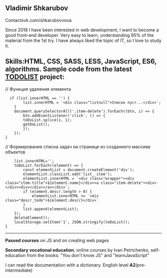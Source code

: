 Vladimir Shkarubov
----------
Contactsvk.com/shkarubovvova

Since 2018 I have been interested in web development, I want to become a good front-end developer. Very easy to learn, understanding 95% of the material from the 1st try. I have always liked the topic of IT, so I love to study it.

**Skills**:HTML, CSS, SASS, LESS, JavaScript, ES6, algorithms.
Sample code from the latest [TODOLIST](https://snak3gms.github.io/) project:
--------
// Функция удаления элемента
```function deleteElement() {
  if (list.innerHTML == '') {
        list.innerHTML = `<div class="listnull">Список пуст...</div>`;
    }
    document.querySelectorAll('.item-delete').forEach((btn, i) => {
        btn.addEventListener('click', () => {
        toDoList.splice(i, 1);
        getDoList();
        });
    }); 
}
```
// Формирование списка задач на странице из созданного массива объектов
```function getDoList() {
    list.innerHTML='';
    toDoList.forEach((element) => {
        const elementList = document.createElement('div');
        elementList.classList.add('list__item');
        elementList.innerHTML = `<div class="wrapper"><div class="item-title">${element.name}</div><a class="item-delete"><div></div><div></div></a></div>`;
        if (element.descr.length > 0) { 
            elementList.innerHTML += `<div class="descr_todo">${element.descr}</div>`
        }
        list.append(elementList);
    });
    deleteElement();    
    localStorage.setItem('1', JSON.stringify(toDoList));
}
```

--------
**Passed courses** on JS and on creating web pages

**Secondary vocational education**, online courses by Ivan Petrichenko, self-education from the books: "You don't know JS" and "learnJavaScript"

I can read the documentation with a dictionary. English level **A2**(pre-intermediate)
